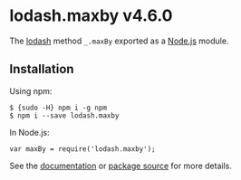 lodash.maxby v4.6.0
===================

The [lodash](https://lodash.com/) method `_.maxBy` exported as a [Node.js](https://nodejs.org/) module.

Installation
------------

Using npm:

    $ {sudo -H} npm i -g npm
    $ npm i --save lodash.maxby

In Node.js:

    var maxBy = require('lodash.maxby');

See the [documentation](https://lodash.com/docs#maxBy) or [package source](https://github.com/lodash/lodash/blob/4.6.0-npm-packages/lodash.maxby) for more details.
